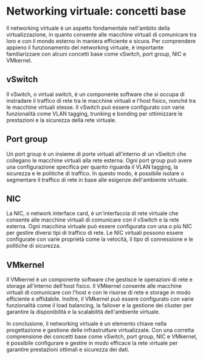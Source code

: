 # Networking virtuale: concetti base

Il networking virtuale è un aspetto fondamentale nell'ambito della virtualizzazione, in quanto consente alle macchine virtuali di comunicare tra loro e con il mondo esterno in maniera efficiente e sicura. Per comprendere appieno il funzionamento del networking virtuale, è importante familiarizzare con alcuni concetti base come vSwitch, port group, NIC e VMkernel.

## vSwitch

Il vSwitch, o virtual switch, è un componente software che si occupa di instradare il traffico di rete tra le macchine virtuali e l'host fisico, nonché tra le macchine virtuali stesse. Il vSwitch può essere configurato con varie funzionalità come VLAN tagging, trunking e bonding per ottimizzare le prestazioni e la sicurezza della rete virtuale.

## Port group

Un port group è un insieme di porte virtuali all'interno di un vSwitch che collegano le macchine virtuali alla rete esterna. Ogni port group può avere una configurazione specifica per quanto riguarda il VLAN tagging, la sicurezza e le politiche di traffico. In questo modo, è possibile isolare o segmentare il traffico di rete in base alle esigenze dell'ambiente virtuale.

## NIC

La NIC, o network interface card, è un'interfaccia di rete virtuale che consente alle macchine virtuali di comunicare con il vSwitch e la rete esterna. Ogni macchina virtuale può essere configurata con una o più NIC per gestire diversi tipi di traffico di rete. Le NIC virtuali possono essere configurate con varie proprietà come la velocità, il tipo di connessione e le politiche di sicurezza.

## VMkernel

Il VMkernel è un componente software che gestisce le operazioni di rete e storage all'interno dell'host fisico. Il VMkernel consente alle macchine virtuali di comunicare con l'host e con le risorse di rete e storage in modo efficiente e affidabile. Inoltre, il VMkernel può essere configurato con varie funzionalità come il load balancing, la failover e la gestione dei cluster per garantire la disponibilità e la scalabilità dell'ambiente virtuale.

In conclusione, il networking virtuale è un elemento chiave nella progettazione e gestione delle infrastrutture virtualizzate. Con una corretta comprensione dei concetti base come vSwitch, port group, NIC e VMkernel, è possibile configurare e gestire in modo efficace la rete virtuale per garantire prestazioni ottimali e sicurezza dei dati.